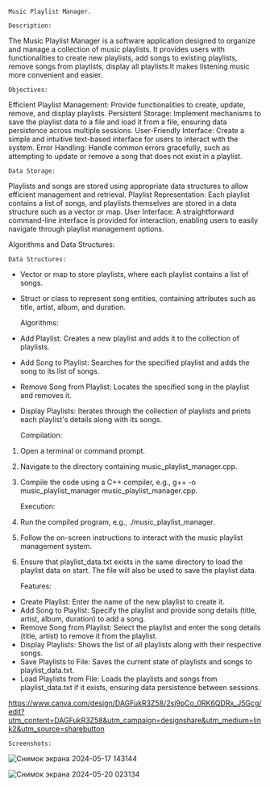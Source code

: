 	Music Playlist Manager.

	Description:
The Music Playlist Manager is a software application designed to organize and manage a collection of music playlists. It provides users with functionalities to create new playlists, add songs to existing playlists, remove songs from playlists, display all playlists.It makes listening music more convenient and easier.
	
	
  	Objectives:
Efficient Playlist Management: Provide functionalities to create, update, remove, and display playlists.
Persistent Storage: Implement mechanisms to save the playlist data to a file and load it from a file, ensuring data persistence across multiple sessions.
User-Friendly Interface: Create a simple and intuitive text-based interface for users to interact with the system.
Error Handling: Handle common errors gracefully, such as attempting to update or remove a song that does not exist in a playlist.

	Data Storage:
Playlists and songs are stored using appropriate data structures to allow efficient management and retrieval.
Playlist Representation: Each playlist contains a list of songs, and playlists themselves are stored in a data structure such as a vector or map.
User Interface: A straightforward command-line interface is provided for interaction, enabling users to easily navigate through playlist management options.

Algorithms and Data Structures:
	
 	Data Structures: 
- Vector or map to store playlists, where each playlist contains a list of songs.
- Struct or class to represent song entities, containing attributes such as title, artist, album, and duration.



	Algorithms:
- Add Playlist: Creates a new playlist and adds it to the collection of playlists.
- Add Song to Playlist: Searches for the specified playlist and adds the song to its list of songs.
- Remove Song from Playlist: Locates the specified song in the playlist and removes it.
- Display Playlists: Iterates through the collection of playlists and prints each playlist's details along with its songs.

	Compilation:
1. Open a terminal or command prompt.
2. Navigate to the directory containing music_playlist_manager.cpp.
3. Compile the code using a C++ compiler, e.g., g++ -o music_playlist_manager music_playlist_manager.cpp.

	
 	Execution:

1. Run the compiled program, e.g., ./music_playlist_manager.
2. Follow the on-screen instructions to interact with the music playlist management system.
3. Ensure that playlist_data.txt exists in the same directory to load the playlist data on start. The file will also be used to save the playlist data.

	Features:
- Create Playlist: Enter the name of the new playlist to create it.
- Add Song to Playlist: Specify the playlist and provide song details (title, artist, album, duration) to add a song.
- Remove Song from Playlist: Select the playlist and enter the song details (title, artist) to remove it from the playlist.
- Display Playlists: Shows the list of all playlists along with their respective songs.
- Save Playlists to File: Saves the current state of playlists and songs to playlist_data.txt.
- Load Playlists from File: Loads the playlists and songs from playlist_data.txt if it exists, ensuring data persistence between sessions.


https://www.canva.com/design/DAGFukR3Z58/2sj9pCo_0RK6QDRx_J5Gcg/edit?utm_content=DAGFukR3Z58&utm_campaign=designshare&utm_medium=link2&utm_source=sharebutton


  	Screenshots:

  
![Снимок экрана 2024-05-17 143144](https://github.com/rosszzalina/date-structure/assets/150505816/e826bbfb-d1a5-4ef5-b62e-d61fab87f721) 



![Снимок экрана 2024-05-20 023134](https://github.com/rosszzalina/Music-Playlist-Manager/assets/150505816/637e8958-6aa8-4808-b551-8291ba7b59e3)



